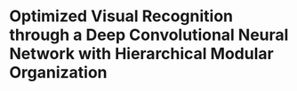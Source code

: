 # Optimized Visual Recognition through a Deep Convolutional Neural Network with Hierarchical Modular Organization
